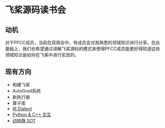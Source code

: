 # 飞桨源码读书会

## 动机

对于PFCC成员，当前在双周会中，有成员会对其熟悉的领域知识进行分享。在此基础上，我们也希望通过讲解飞桨源码的模式来使得PFCC成员能更好得知道这些领域知识是如何在飞桨中进行实现的。

## 现有方向

* 构建飞桨
* AutoGrad系统
* 新执行器
* 算子库
* [IR Dialect](./IR_Dialect/)
* [Python & C++ 交互](./cpp_and_python_interoperability)
* [动转静 SOT](./symbolic_opcode_translator/)
